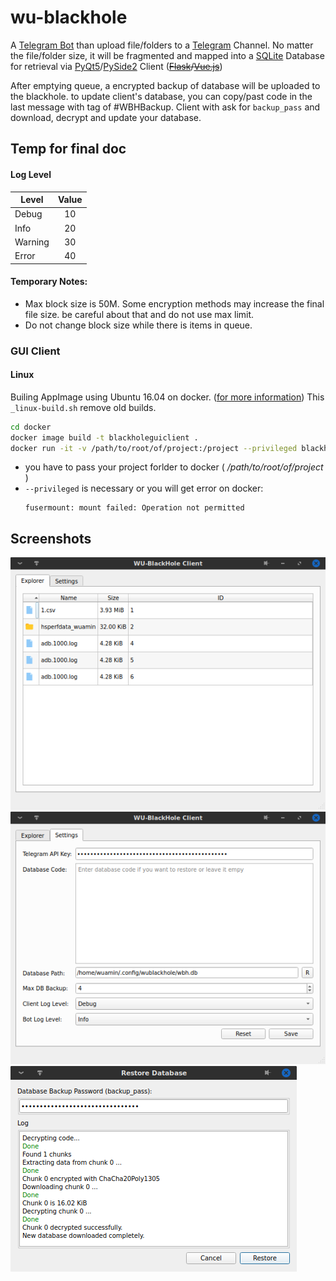 # wu-blackhole
A [Telegram Bot](https://github.com/python-telegram-bot/python-telegram-bot) 
than upload file/folders to a [Telegram](https://telegram.org/) Channel. 
No matter the file/folder size, it will be fragmented and mapped into a 
[SQLite](https://www.sqlite.org) Database for retrieval via 
[PyQt5](https://pypi.org/project/PyQt5/)/[PySide2](https://pypi.org/project/PySide2/) Client (~~[Flask](https://palletsprojects.com/p/flask/)\/[Vue.js](https://vuejs.org/)~~)

After emptying queue, a encrypted backup of database will be uploaded to the blackhole. 
to update client's database, you can copy/past code in the last message with tag of #WBHBackup. 
Client with ask for `backup_pass` and download, decrypt and update your database. 

## Temp for final doc

#### Log Level
|Level   |Value |
|--------|:----:|
|Debug   |  10  |
|Info    |  20  |
|Warning |  30  |
|Error   |  40  |



#### Temporary Notes:
* Max block size is 50M. Some encryption methods may increase the final file size. be careful about that and do not use max limit.
* Do not change block size while there is items in queue.



### GUI Client
#### Linux
Builing AppImage using Ubuntu 16.04 on docker. ([for more information](https://docs.beeware.org/en/latest/tutorial/tutorial-3.html#creating-your-application-scaffold))
This `_linux-build.sh` remove old builds.
```bash
cd docker
docker image build -t blackholeguiclient .
docker run -it -v /path/to/root/of/project:/project --privileged blackholeguiclient
```
* you have to pass your project forlder to docker ( _/path/to/root/of/project_ )
* `--privileged` is necessary or you will get error on docker:
  ```
  fusermount: mount failed: Operation not permitted
  ```
  
  

## Screenshots
![explorer tab](https://raw.githubusercontent.com/WUAmin/wu-blackhole/master/Docs/explorer-tab.png)
![settings tab](https://raw.githubusercontent.com/WUAmin/wu-blackhole/master/Docs/settings-tab.png)
![restore database](https://raw.githubusercontent.com/WUAmin/wu-blackhole/master/Docs/restore-database.png)

